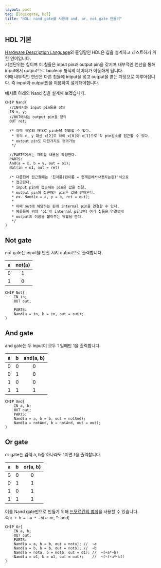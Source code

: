 ```yaml
---
layout: post
tag: [logicgate, hdl]
title: "HDL: nand gate를 사용해 and, or, not gate 만들기"
---
```

## HDL 기본  

[Hardware Description Language](https://ko.wikipedia.org/wiki/%ED%95%98%EB%93%9C%EC%9B%A8%EC%96%B4_%EA%B8%B0%EC%88%A0_%EC%96%B8%EC%96%B4)의 줄임말인 HDL은 칩을 설계하고 테스트하기 위한 언어입니다.  
기본단위는 칩이며 이 칩들은 input pin과 output pin을 갖지며 내부적인 연산을 통해 input에서 output으로 boolean
형식의 데이터가 이동하게 됩니다.  
 이때 내부적인 연산은 다른 칩들에 intput을 넣고 output을 받는 과정으로 이루어집니다.
즉 input과 output만을 이용하여 설계해야합니다.  

예시로 아래의 Nand 칩을 설계해 보겠습니다.  

``` hdl
CHIP Nand{
  //IN에서는 input pin들을 정의
  IN x, y;
  //OUT에서는 output pin을 정의
  OUT ret;

  /* 이때 배열의 형태로 pin들을 정의할 수 있다.
   * 위의 x, y 대신 x[2]로 하여 x[0]와 x[1]으로 각 pin원소를 접근할 수 있다.
   * output pin도 마찬가지로 정의가능
   */

  //PARTS에서는 처리할 내용을 작성한다.
  PARTS:
  And(a = x, b = y, out = o1);
  Not(in = o1, out = ret)

  /* 다른칩에 접근할때는 '칩이름(핀이름 = 현재핀에서사용하는핀)'식으로
   * 접근한다.
   * input pin에 접근하는 pin은 값을 전달,
   * output pin에 접근하는 pin은 값을 받아온다.
   * ex. Nand(x = a, y = b, ret = out);
   *
   * 이때 out에 해당하는 핀에 internal pin을 연결할 수 있다.
   * 예를들어 위의 'o1'이 internal pin인데 여러 칩들을 연결할때
   * output의 이름을 붙여주는 역할을 한다.
   */
}
```

## Not gate
not gate는 input을 반전 시켜 output으로 출력합니다.

| a | not(a) |
| :---: | :---: |
| 0 | 1 |
| 1 | 0 |  

``` hdl
CHIP Not{
    IN in;
    OUT out;

    PARTS:
    Nand(a = in, b = in, out = out);
}
```

## And gate
and gate는 두 input이 모두 1 일때만 1을 출력합니다.  

| a | b | and(a, b) |
| :-: | :-: | :-: |
| 0 | 0 | 0 |
| 0 | 1 | 0 |
| 1 | 0 | 0 |
| 1 | 1 | 1 |  

``` hdl
CHIP And{
    IN a, b;
    OUT out;
    PARTS:
    Nand(a = a, b = b, out = notAnd);
    Nand(a = notAnd, b = notAnd, out = out);
}
```
## Or gate
or gate는 입력 a, b중 하나라도 1이면 1을 출력합니다.  

| a | b | or(a, b) |
| :-: | :-: | :-: |
| 0 | 0 | 0 |
| 0 | 1 | 1 |
| 1 | 0 | 1 |
| 1 | 1 | 1 |  

이를 Nand gate만으로 만들기 위해 [드모르간의 법칙](https://ko.wikipedia.org/wiki/%EB%93%9C_%EB%AA%A8%EB%A5%B4%EA%B0%84%EC%9D%98_%EB%B2%95%EC%B9%99)을 사용할 수 있습니다.  
즉 `a + b = ~a * ~b`(+: or, *: and)  
``` hdl
CHIP Or{
    IN a, b;
    OUT out;
    PARTS:
    Nand(a = a, b = b, out = nota); //  ~a
    Nand(a = b, b = b, out = notb); //  ~b
    Nand(a = nota, b = notb, out = o1); //  ~(~a*~b)
    Nand(a = o1, b = o1, out = out);    //  ~(~(~a*~b))
}
```
